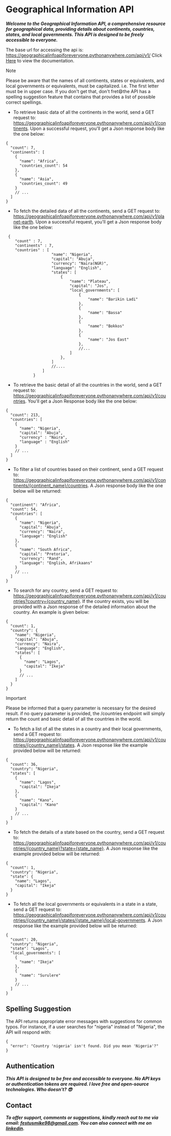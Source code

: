# Geographical Information API

***Welcome to the Geographical Information API, a comprehensive resource for geographical data, providing details about continents, countries, states, and local governments. This API is designed to be freely accessible to everyone.***

The base url for accessing the api is: https://geographicalinfoapiforeveryone.pythonanywhere.com/api/v1/
Click [Here](https://geographicalinfoapiforeveryone.pythonanywhere.com/api/v1/docs) to view the documentation.

> [!NOTE]
> Please be aware that the names of all continents, states or equivalents, and local governments or equivalents, must be capitalized. i.e. The first letter must be in upper case. If you don't get that, don't fret:smile:the API has a spelling suggestion feature that contains that provides a list of possible correct spellings.

+ To retrieve basic data of all the continents in the world, send a GET request to: https://geographicalinfoapiforeveryone.pythonanywhere.com/api/v1/continents. Upon a successful request, you'll get a Json response body like the one below:

```
{
  "count": 7,
  "continents": [
    {
      "name": "Africa",
      "countries_count": 54
    },
    {
      "name": "Asia",
      "countries_count": 49
    }
    // ...
  ]
}
```

+ To fetch the detailed data of all the continents, send a GET request to: https://geographicalinfoapiforeveryone.pythonanywhere.com/api/v1/planet-earth. Upon a successful request, you'll get a Json response body like the one below: 

```
 {
    "count" : 7,
    "continents" : 7,
    "countries" : [
                    "name": "Nigeria",
                    "capital": "Abuja",
                    "currency": "Naira(NGR)",
                    "language": "English",
                    "states": [
                        {
                            "name": "Plateau",
                            "capital": "Jos",
                            "local_governments": [
                                {
                                    "name": "Barikin Ladi"
                                },
                                {
                                    "name": "Bassa"
                                },
                                {
                                    "name": "Bokkos"
                                },
                                {
                                    "name": "Jos East"
                                },
                                //...
                            ]   
                        },
                    ]
                    //....
                ]
            }
```
+ To retrieve the basic detail of all the countries in the world, send a GET request to: https://geographicalinfoapiforeveryone.pythonanywhere.com/api/v1/countries. You'll get a Json Response body like the one below:
```
{
  "count": 213,
  "countries": [
    {
      "name": "Nigeria",
      "capital": "Abuja",
      "currency" : "Naira",
      "language" : "English"
    }
    // ...
  ]
}
```
+ To filter a list of countries based on their continent, send a GET request to: https://geographicalinfoapiforeveryone.pythonanywhere.com/api/v1/continents/{continent_name}/countries. A Json response body like the one below will be returned: 

```
{
  "continent": "Africa",
  "count": 54,
  "countries": [
    {
      "name": "Nigeria",
      "capital": "Abuja",
      "currency": "Naira",
      "language": "English"
    },
    {
      "name": "South Africa",
      "capital": "Pretoria",
      "currency": "Rand",
      "language": "English, Afrikaans"
    }
    // ...
  ]
}
```
+ To search for any country, send a GET request to: https://geographicalinfoapiforeveryone.pythonanywhere.com/api/v1/countries?country={country_name}. If the country exists, you will be provided with a Json response of the detailed information about the country. An example is given below:
```
{
  "count": 1,
  "country": {
    "name": "Nigeria",
    "capital": "Abuja",
    "currency": "Naira",
    "language": "English",
    "states": [
      {
        "name": "Lagos",
        "capital": "Ikeja"
      }
      // ...
    ]
  }
}

```
> [!IMPORTANT]
> Please be informed that a query parameter is necessary for the desired result. if no query parameter is provided, the /countries endpoint will simply return the count and basic detail of all the countries in the world.

+ To fetch a list of all the states in a country and their local governments, send a GET request to: https://geographicalinfoapiforeveryone.pythonanywhere.com/api/v1/countries/{country_name}/states. A Json response like the example provided below will be returned: 

``` 
{
  "count": 36,
  "country": "Nigeria",
  "states": [
    {
      "name": "Lagos",
      "capital": "Ikeja"
    },
    {
      "name": "Kano",
      "capital": "Kano"
    }
    // ...
  ]
}
```
+ To fetch the details of a state based on the country, send a GET request to: https://geographicalinfoapiforeveryone.pythonanywhere.com/api/v1/countries/{country_name}?state={state_name}. A Json response like the example provided below will be returned:

```
{
  "count": 1,
  "country": "Nigeria",
  "state": {
    "name": "Lagos",
    "capital": "Ikeja"
  }
}
```
+ To fetch all the local governments or equivalents in a state in a state, send a GET request to: https://geographicalinfoapiforeveryone.pythonanywhere.com/api/v1/countries/{country_name}/states/{state_name}/local-governments. A Json response like the example provided below will be returned:
```
{
  "count": 20,
  "country": "Nigeria",
  "state": "Lagos",
  "local_governments": [
    {
      "name": "Ikeja"
    },
    {
      "name": "Surulere"
    }
    // ...
  ]
}

```
## Spelling Suggestion
The API returns appropriate error messages with suggestions for common typos. For instance, if a user searches for "nigeria" instead of "Nigeria", the API will respond with:

```
{
  "error": "Country 'nigeria' isn't found. Did you mean 'Nigeria'?"
}

```
## Authentication
***This API is designed to be free and accessible to everyone. No API keys or authentication tokens are required. I love free and open-source technologies. Who doesn't? :sunglasses:*** 

## Contact
***To offer support, comments or suggestions, kindly reach out to me via email: festusmike98@gmail.com. You can also connect with me on [linkedin](https://www.linkedin.com/in/micheal-arifajogun-830378212/).***

